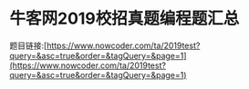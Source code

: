 # 牛客网2019校招真题编程题汇总
题目链接:[https://www.nowcoder.com/ta/2019test?query=&asc=true&order=&tagQuery=&page=1](https://www.nowcoder.com/ta/2019test?query=&asc=true&order=&tagQuery=&page=1)